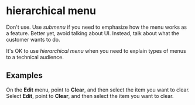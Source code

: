 # hierarchical menu

Don't use. Use *submenu* if you need to emphasize how the menu works as a feature. Better yet, avoid talking about UI. Instead, talk about what the customer wants to do. 

It's OK to use *hierarchical menu* when you need to explain types of menus to a technical audience. 

## Examples

On the **Edit** menu, point to **Clear**, and then select the item you want to clear.  
Select **Edit**, point to **Clear**, and then select the item you want to clear. 
